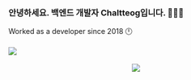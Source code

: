 ### <div align="left">안녕하세요. 백엔드 개발자 Chaltteog입니다. 🧛🏻‍♂️</div>  
  
<div align="left">Worked as a developer since 2018 🕛</div>  
  
<br/>

<div align="left"><img src="https://github-readme-stats.vercel.app/api?username=chaltteog&count_private=true&show_icons=true&theme=prussian&include_all_commits=true" align="center" /></div>  

<br/>  

<div align="center">
<a href="https://hits.seeyoufarm.com"><img src="https://hits.seeyoufarm.com/api/count/incr/badge.svg?url=https%3A%2F%2Fgithub.com%2Fchaltteog&count_bg=%2379C83D&title_bg=%23555555&icon=&icon_color=%23E7E7E7&title=hits&edge_flat=false"/></a>
</div>  
